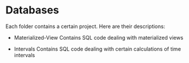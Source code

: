 # Databases

Each folder contains a certain project. Here are their descriptions:

* Materialized-View
Contains SQL code dealing with materialized views

* Intervals
Contains SQL code dealing with certain calculations of time intervals
